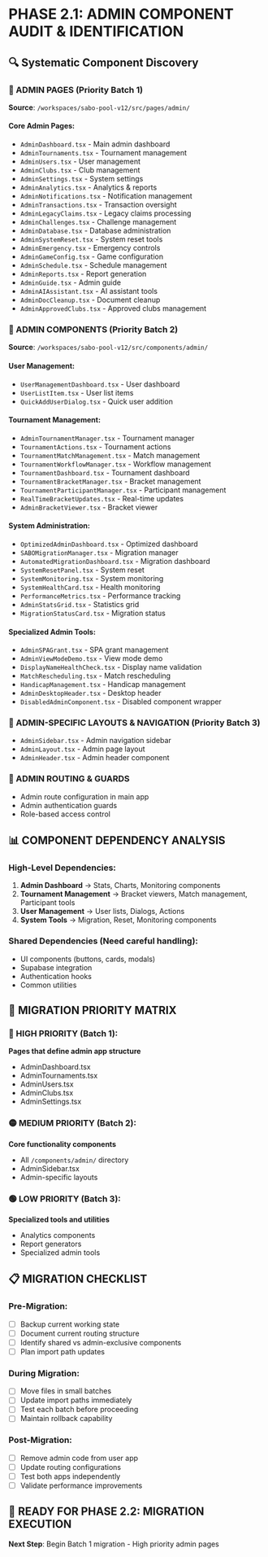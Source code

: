 # PHASE 2.1: ADMIN COMPONENT AUDIT & IDENTIFICATION

## 🔍 Systematic Component Discovery

### 📂 ADMIN PAGES (Priority Batch 1)
**Source**: `/workspaces/sabo-pool-v12/src/pages/admin/`

#### Core Admin Pages:
- `AdminDashboard.tsx` - Main admin dashboard
- `AdminTournaments.tsx` - Tournament management
- `AdminUsers.tsx` - User management
- `AdminClubs.tsx` - Club management
- `AdminSettings.tsx` - System settings
- `AdminAnalytics.tsx` - Analytics & reports
- `AdminNotifications.tsx` - Notification management
- `AdminTransactions.tsx` - Transaction oversight
- `AdminLegacyClaims.tsx` - Legacy claims processing
- `AdminChallenges.tsx` - Challenge management
- `AdminDatabase.tsx` - Database administration
- `AdminSystemReset.tsx` - System reset tools
- `AdminEmergency.tsx` - Emergency controls
- `AdminGameConfig.tsx` - Game configuration
- `AdminSchedule.tsx` - Schedule management
- `AdminReports.tsx` - Report generation
- `AdminGuide.tsx` - Admin guide
- `AdminAIAssistant.tsx` - AI assistant tools
- `AdminDocCleanup.tsx` - Document cleanup
- `AdminApprovedClubs.tsx` - Approved clubs management

### 🧩 ADMIN COMPONENTS (Priority Batch 2)
**Source**: `/workspaces/sabo-pool-v12/src/components/admin/`

#### User Management:
- `UserManagementDashboard.tsx` - User dashboard
- `UserListItem.tsx` - User list items
- `QuickAddUserDialog.tsx` - Quick user addition

#### Tournament Management:
- `AdminTournamentManager.tsx` - Tournament manager
- `TournamentActions.tsx` - Tournament actions
- `TournamentMatchManagement.tsx` - Match management
- `TournamentWorkflowManager.tsx` - Workflow management
- `TournamentDashboard.tsx` - Tournament dashboard
- `TournamentBracketManager.tsx` - Bracket management
- `TournamentParticipantManager.tsx` - Participant management
- `RealTimeBracketUpdates.tsx` - Real-time updates
- `AdminBracketViewer.tsx` - Bracket viewer

#### System Administration:
- `OptimizedAdminDashboard.tsx` - Optimized dashboard
- `SABOMigrationManager.tsx` - Migration manager
- `AutomatedMigrationDashboard.tsx` - Migration dashboard
- `SystemResetPanel.tsx` - System reset
- `SystemMonitoring.tsx` - System monitoring
- `SystemHealthCard.tsx` - Health monitoring
- `PerformanceMetrics.tsx` - Performance tracking
- `AdminStatsGrid.tsx` - Statistics grid
- `MigrationStatusCard.tsx` - Migration status

#### Specialized Admin Tools:
- `AdminSPAGrant.tsx` - SPA grant management
- `AdminViewModeDemo.tsx` - View mode demo
- `DisplayNameHealthCheck.tsx` - Display name validation
- `MatchRescheduling.tsx` - Match rescheduling
- `HandicapManagement.tsx` - Handicap management
- `AdminDesktopHeader.tsx` - Desktop header
- `DisabledAdminComponent.tsx` - Disabled component wrapper

### 🎯 ADMIN-SPECIFIC LAYOUTS & NAVIGATION (Priority Batch 3)
- `AdminSidebar.tsx` - Admin navigation sidebar
- `AdminLayout.tsx` - Admin page layout
- `AdminHeader.tsx` - Admin header component

### 🔗 ADMIN ROUTING & GUARDS
- Admin route configuration in main app
- Admin authentication guards
- Role-based access control

## 📊 COMPONENT DEPENDENCY ANALYSIS

### High-Level Dependencies:
1. **Admin Dashboard** → Stats, Charts, Monitoring components
2. **Tournament Management** → Bracket viewers, Match management, Participant tools
3. **User Management** → User lists, Dialogs, Actions
4. **System Tools** → Migration, Reset, Monitoring components

### Shared Dependencies (Need careful handling):
- UI components (buttons, cards, modals)
- Supabase integration
- Authentication hooks
- Common utilities

## 🎯 MIGRATION PRIORITY MATRIX

### 🔴 HIGH PRIORITY (Batch 1):
**Pages that define admin app structure**
- AdminDashboard.tsx
- AdminTournaments.tsx  
- AdminUsers.tsx
- AdminClubs.tsx
- AdminSettings.tsx

### 🟡 MEDIUM PRIORITY (Batch 2):
**Core functionality components**
- All `/components/admin/` directory
- AdminSidebar.tsx
- Admin-specific layouts

### 🟢 LOW PRIORITY (Batch 3):
**Specialized tools and utilities**
- Analytics components
- Report generators
- Specialized admin tools

## 📋 MIGRATION CHECKLIST

### Pre-Migration:
- [ ] Backup current working state
- [ ] Document current routing structure
- [ ] Identify shared vs admin-exclusive components
- [ ] Plan import path updates

### During Migration:
- [ ] Move files in small batches
- [ ] Update import paths immediately
- [ ] Test each batch before proceeding
- [ ] Maintain rollback capability

### Post-Migration:
- [ ] Remove admin code from user app
- [ ] Update routing configurations
- [ ] Test both apps independently
- [ ] Validate performance improvements

## 🚀 READY FOR PHASE 2.2: MIGRATION EXECUTION

**Next Step**: Begin Batch 1 migration - High priority admin pages
